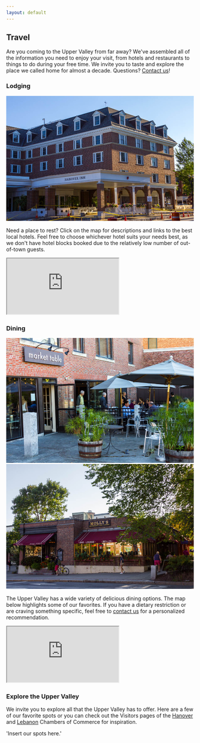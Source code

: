 ```yaml
---
layout: default
---
```


## Travel ##

Are you coming to the Upper Valley from far away? We've assembled all of the information you need to enjoy your visit, from hotels and restaurants to things to do during your free time. We invite you to taste and explore the place we called home for almost a decade. Questions? [Contact us](/about/contact.html)!


### Lodging ###

<div class="photo photo-right">
  <img src="/images/places/hanover-inn.jpg">
</div>

Need a place to rest? Click on the map for descriptions and links to the best local hotels. Feel free to choose whichever hotel suits your needs best, as we don't have hotel blocks booked due to the relatively low number of out-of-town guests.

<div class="map">
  <iframe src="https://www.google.com/maps/d/embed?mid=zFR_mzWpa23c.kBgRWeXc27lg"></iframe>
</div>

### Dining ###

<div class="double-photos">
  <div class="double-photo">
    <div class="photo">
      <img src="/images/places/market-table.jpg">
    </div>
  </div>
  <div class="double-photo">
    <div class="photo">
      <img src="/images/places/mollys.jpg">
    </div>
  </div>
</div>

The Upper Valley has a wide variety of delicious dining options. The map below highlights some of our favorites. If you have a dietary restriction or are craving something specific, feel free to [contact us](/about/contact.html) for a personalized recommendation.

<div class="map">
  <iframe src="https://mapsengine.google.com/map/embed?mid=zFR_mzWpa23c.kisGsnW_BqGM"></iframe>
</div>

### Explore the Upper Valley ###

We invite you to explore all that the Upper Valley has to offer. Here are a few of our favorite spots or you can check out the Visitors pages of the [Hanover](http://www.hanoverchamber.org/index.php?id=178&page=Hanover%20Area%20Chamber%20of%20Commerce%20-%20Visitors) and [Lebanon](http://lebanonchamber.com/visitors/) Chambers of Commerce for inspiration.

'Insert our spots here.'
